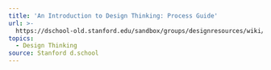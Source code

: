 ```yaml
---
title: 'An Introduction to Design Thinking: Process Guide'
url: >-
  https://dschool-old.stanford.edu/sandbox/groups/designresources/wiki/36873/attachments/74b3d/ModeGuideBOOTCAMP2010L.pdf
topics:
  - Design Thinking
source: Stanford d.school
---
```


